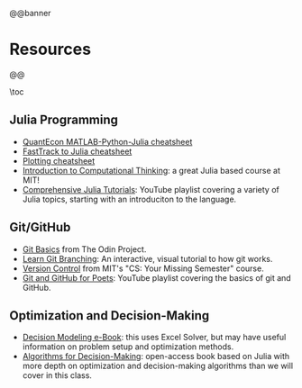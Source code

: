 @@banner
# Resources
@@

\toc

## Julia Programming

* [QuantEcon MATLAB-Python-Julia cheatsheet](https://cheatsheets.quantecon.org/)
* [FastTrack to Julia cheatsheet](https://juliadocs.github.io/Julia-Cheat-Sheet/)
* [Plotting cheatsheet](https://github.com/sswatson/cheatsheets/blob/master/plotsjl-cheatsheet.pdf)
* [Introduction to Computational Thinking](https://computationalthinking.mit.edu/Spring21/): a great Julia based course at MIT!
* [Comprehensive Julia Tutorials](https://www.youtube.com/playlist?list=PLCXbkShHt01seTlnlVg6O7f6jKGTguFi7): YouTube playlist covering a variety of Julia topics, starting with an introduciton to the language.

## Git/GitHub

* [Git Basics](https://www.theodinproject.com/lessons/foundations-git-basics) from The Odin Project.
* [Learn Git Branching](https://learngitbranching.js.org/): An interactive, visual tutorial to how git works.
* [Version Control](https://missing.csail.mit.edu/2020/version-control/) from MIT's "CS: Your Missing Semester" course.
* [Git and GitHub for Poets](https://www.youtube.com/playlist?list=PLRqwX-V7Uu6ZF9C0YMKuns9sLDzK6zoiV): YouTube playlist covering the basics of git and GitHub.

## Optimization and Decision-Making

* [Decision Modeling e-Book](https://linney.mun.ca/pages/view.php?ref=36808): this uses Excel Solver, but may have useful information on problem setup and optimization methods.
* [Algorithms for Decision-Making](https://algorithmsbook.com/): open-access book based on Julia with more depth on optimization and decision-making algorithms than we will cover in this class.